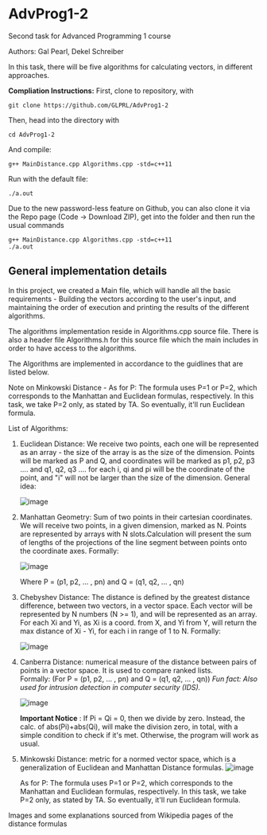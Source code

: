# AdvProg1-2
Second task for Advanced Programming 1 course

Authors:
Gal Pearl,
Dekel Schreiber

In this task, there will be five algorithms for calculating vectors, in different approaches.

**Compliation Instructions:**
First, clone to repository, with
```
git clone https://github.com/GLPRL/AdvProg1-2
```
Then, head into the directory with
```
cd AdvProg1-2
```
And compile:
```
g++ MainDistance.cpp Algorithms.cpp -std=c++11
```
Run with the default file:
```
./a.out
```

Due to the new password-less feature on Github, you can also clone it via the Repo page (Code -> Download ZIP), get into the folder and then
run the usual commands
```
g++ MainDistance.cpp Algorithms.cpp -std=c++11
./a.out
```

## General implementation details

In this project, we created a Main file, which will handle all the basic requirements -
Building the vectors according to the user's input, and maintaining the order of execution and printing the results of the different algorithms.

The algorithms implementation reside in Algorithms.cpp source file. There is also a header file Algorithms.h for this source file which the main includes in order to have access to the algorithms.

The  Algorithms are implemented in accordance to the guidlines that are listed below.

Note on Minkowski Distance  - As for P: The formula uses P=1 or P=2, which corresponds to the Manhattan and Euclidean formulas, respectively.
In this task, we take P=2 only, as stated by TA. So eventually, it'll run Euclidean formula.
   

List of Algorithms:

1) Euclidean Distance: We receive two points, each one will be represented as an array - the size of the array is as the size of the dimension.
   Points will be marked as P and Q, and coordinates will be marked as p1, p2, p3 .... and q1, q2, q3 .... for each i, qi and pi will be the coordinate of the
   point, and "i" will not be larger than the size of the dimension. General idea:
   
   ![image](https://user-images.githubusercontent.com/116657293/201177857-87b63e5f-3d96-40c0-8830-92bd56ce6340.png)
   
2) Manhattan Geometry: Sum of two points in their cartesian coordinates. We will receive two points, in a given dimension, marked as N.
   Points are represented by arrays with N slots.Calculation will present the sum of lengths of the projections of the line segment between points onto the coordinate      axes. Formally:
   
   ![image](https://user-images.githubusercontent.com/116657293/201179543-c6ef7476-f613-4903-acb6-cb0a0cbf0a75.png)
   
   Where P = (p1, p2, ... , pn) and Q = (q1, q2, ... , qn)
   
3) Chebyshev Distance: The distance is defined by the greatest distance difference, between two vectors, in a vector space.
   Each vector will be represented by N numbers (N >= 1), and will be represented as an array. For each Xi and Yi, as Xi is a coord. from X, and Yi from Y,
   will return the max distance of Xi - Yi, for each i in range of 1 to N. Formally:
   
   ![image](https://user-images.githubusercontent.com/116657293/201183032-e4f08c81-3ece-415a-b3d4-25ccf5729271.png)
   
4) Canberra Distance: numerical measure of the distance between pairs of points in a vector space. It is used to compare ranked lists.         
   Formally: (For P = (p1, p2, ... , pn) and Q = (q1, q2, ... , qn))
   *Fun fact: Also used for intrusion detection in computer security (IDS).*
   
   ![image](https://user-images.githubusercontent.com/116657293/201183812-5c097577-4977-4eff-a4cc-c545d3817105.png)

   **Important Notice** : If Pi = Qi = 0, then we divide by zero. Instead, the calc. of abs(Pi)+abs(Qi), will make the division
   zero, in total, with a simple condition to check if it's met. Otherwise, the program will work as usual.

5) Minkowski Distance: metric for a normed vector space, which is a generalization of Euclidean and Manhattan Distance formulas.
![image](https://user-images.githubusercontent.com/116657293/201184801-bcb3d888-f0a9-4b54-8b15-e9f8aa8c3509.png)

   As for P: The formula uses P=1 or P=2, which corresponds to the Manhattan and Euclidean formulas, respectively.
   In this task, we take P=2 only, as stated by TA. So eventually, it'll run Euclidean formula.

Images and some explanations sourced from Wikipedia pages of the distance formulas
